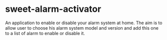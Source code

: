 # sweet-alarm-activator
An application to enable or disable your alarm system at home.
The aim is to allow user to choose his alarm system model and version and add this one to a list of alarm to enable or disable it.
